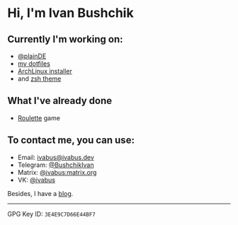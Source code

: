 
# Hi, I'm Ivan Bushchik

## Currently I'm working on:
- [@plainDE](https://plainde.org)
- [my dotfiles](https://github.com/ivabus/ivabus-dotfiles)
- [ArchLinux installer](https://github.com/ivabus/ivabus-arch-installer)
- and [zsh theme](https://github.com/ivabus/ivabus-zsh-theme)

## What I've already done
- [Roulette](https://github.com/ivabus/roulette) game

## To contact me, you can use:
- Email: <ivabus@ivabus.dev>
- Telegram: [@BushchikIvan](https://t.me/BushchikIvan)
- Matrix: [@ivabus:matrix.org](https://matrix.to/#/@ivabus:matrix.org)
- VK: [@ivabus](https://vk.com/ivabus)

Besides, I have a [blog](https://ivabus.dev).

---

GPG Key ID: `3E4E9C7D66E44BF7`
